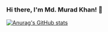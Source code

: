 ### Hi there, I'm Md. Murad Khan! 👋

[![Anurag's GitHub stats](https://github-readme-stats.vercel.app/api?username=muradkhan0161&theme=outrun&show_icons=true)](https://github.com/Muradkhan0161/github-readme-stats)
